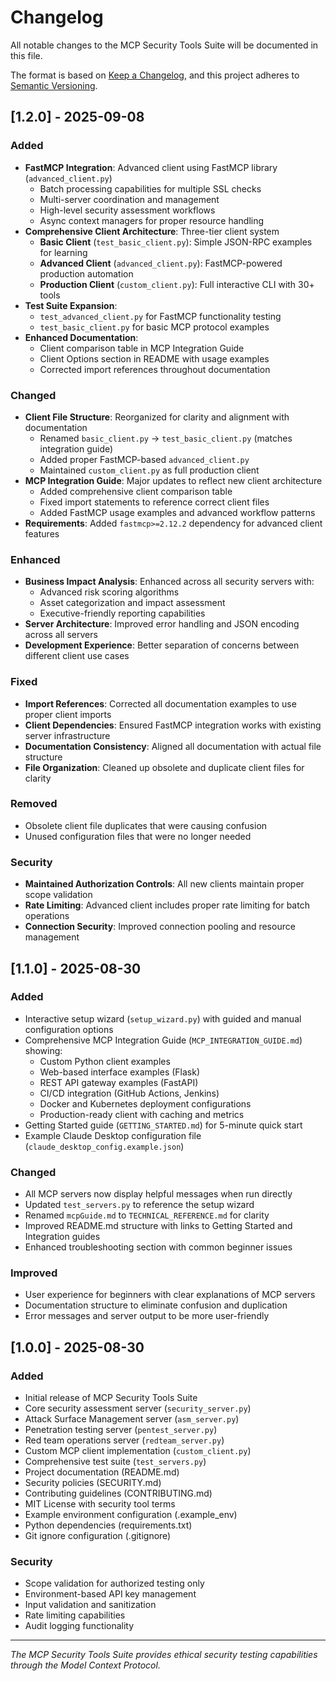 # Changelog

All notable changes to the MCP Security Tools Suite will be documented in this file.

The format is based on [Keep a Changelog](https://keepachangelog.com/en/1.0.0/),
and this project adheres to [Semantic Versioning](https://semver.org/spec/v2.0.0.html).

## [1.2.0] - 2025-09-08

### Added
- **FastMCP Integration**: Advanced client using FastMCP library (`advanced_client.py`)
  - Batch processing capabilities for multiple SSL checks
  - Multi-server coordination and management
  - High-level security assessment workflows
  - Async context managers for proper resource handling
- **Comprehensive Client Architecture**: Three-tier client system
  - **Basic Client** (`test_basic_client.py`): Simple JSON-RPC examples for learning
  - **Advanced Client** (`advanced_client.py`): FastMCP-powered production automation
  - **Production Client** (`custom_client.py`): Full interactive CLI with 30+ tools
- **Test Suite Expansion**: 
  - `test_advanced_client.py` for FastMCP functionality testing
  - `test_basic_client.py` for basic MCP protocol examples
- **Enhanced Documentation**:
  - Client comparison table in MCP Integration Guide
  - Client Options section in README with usage examples
  - Corrected import references throughout documentation

### Changed
- **Client File Structure**: Reorganized for clarity and alignment with documentation
  - Renamed `basic_client.py` → `test_basic_client.py` (matches integration guide)
  - Added proper FastMCP-based `advanced_client.py` 
  - Maintained `custom_client.py` as full production client
- **MCP Integration Guide**: Major updates to reflect new client architecture
  - Added comprehensive client comparison table
  - Fixed import statements to reference correct client files
  - Added FastMCP usage examples and advanced workflow patterns
- **Requirements**: Added `fastmcp>=2.12.2` dependency for advanced client features

### Enhanced
- **Business Impact Analysis**: Enhanced across all security servers with:
  - Advanced risk scoring algorithms
  - Asset categorization and impact assessment
  - Executive-friendly reporting capabilities
- **Server Architecture**: Improved error handling and JSON encoding across all servers
- **Development Experience**: Better separation of concerns between different client use cases

### Fixed
- **Import References**: Corrected all documentation examples to use proper client imports
- **Client Dependencies**: Ensured FastMCP integration works with existing server infrastructure
- **Documentation Consistency**: Aligned all documentation with actual file structure
- **File Organization**: Cleaned up obsolete and duplicate client files for clarity

### Removed
- Obsolete client file duplicates that were causing confusion
- Unused configuration files that were no longer needed

### Security
- **Maintained Authorization Controls**: All new clients maintain proper scope validation
- **Rate Limiting**: Advanced client includes proper rate limiting for batch operations
- **Connection Security**: Improved connection pooling and resource management

## [1.1.0] - 2025-08-30

### Added
- Interactive setup wizard (`setup_wizard.py`) with guided and manual configuration options
- Comprehensive MCP Integration Guide (`MCP_INTEGRATION_GUIDE.md`) showing:
  - Custom Python client examples
  - Web-based interface examples (Flask)
  - REST API gateway examples (FastAPI)
  - CI/CD integration (GitHub Actions, Jenkins)
  - Docker and Kubernetes deployment configurations
  - Production-ready client with caching and metrics
- Getting Started guide (`GETTING_STARTED.md`) for 5-minute quick start
- Example Claude Desktop configuration file (`claude_desktop_config.example.json`)

### Changed
- All MCP servers now display helpful messages when run directly
- Updated `test_servers.py` to reference the setup wizard
- Renamed `mcpGuide.md` to `TECHNICAL_REFERENCE.md` for clarity
- Improved README.md structure with links to Getting Started and Integration guides
- Enhanced troubleshooting section with common beginner issues

### Improved
- User experience for beginners with clear explanations of MCP servers
- Documentation structure to eliminate confusion and duplication
- Error messages and server output to be more user-friendly

## [1.0.0] - 2025-08-30

### Added
- Initial release of MCP Security Tools Suite
- Core security assessment server (`security_server.py`)
- Attack Surface Management server (`asm_server.py`)
- Penetration testing server (`pentest_server.py`)
- Red team operations server (`redteam_server.py`)
- Custom MCP client implementation (`custom_client.py`)
- Comprehensive test suite (`test_servers.py`)
- Project documentation (README.md)
- Security policies (SECURITY.md)
- Contributing guidelines (CONTRIBUTING.md)
- MIT License with security tool terms
- Example environment configuration (.example_env)
- Python dependencies (requirements.txt)
- Git ignore configuration (.gitignore)

### Security
- Scope validation for authorized testing only
- Environment-based API key management
- Input validation and sanitization
- Rate limiting capabilities
- Audit logging functionality

---

*The MCP Security Tools Suite provides ethical security testing capabilities through the Model Context Protocol.*
